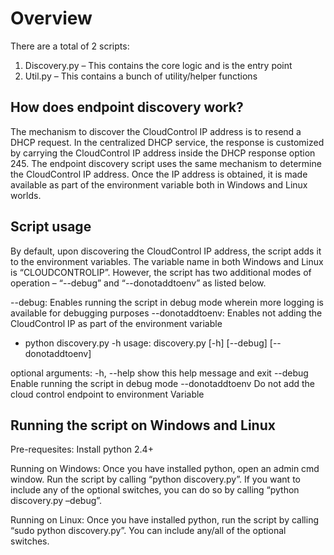 # Overview

There are a total of 2 scripts:
1.	Discovery.py – This contains the core logic and is the entry point
2.	Util.py – This contains a bunch of utility/helper functions


## How does endpoint discovery work?

The mechanism to discover the CloudControl IP address is to resend a DHCP request. In the centralized DHCP service, the response is customized 
by carrying the CloudControl IP address inside the DHCP response option 245. The endpoint discovery script uses the same mechanism to determine 
the CloudControl IP address. Once the IP address is obtained, it is made available as part of the environment variable both in Windows and Linux worlds.


## Script usage

By default, upon discovering the CloudControl IP address, the script adds it to the environment variables. The variable name in both Windows and 
Linux is “CLOUDCONTROLIP”. However, the script has two additional modes of operation – “--debug” and “--donotaddtoenv” as listed below.

--debug: Enables running the script in debug mode wherein more logging is available for debugging purposes
--donotaddtoenv: Enables not adding the CloudControl IP as part of the environment variable

* python discovery.py -h
usage: discovery.py [-h] [--debug] [--donotaddtoenv]

optional arguments:
  -h, --help       show this help message and exit
  --debug          Enable running the script in debug mode
  --donotaddtoenv  Do not add the cloud control endpoint to environment
                   Variable

## Running the script on Windows and Linux

Pre-requesites: Install python 2.4+ 

Running on Windows: Once you have installed python, open an admin cmd window. Run the script by calling “python discovery.py”. 
If you want to include any of the optional switches, you can do so by calling “python discovery.py –debug”.

Running on Linux: Once you have installed python, run the script by calling “sudo python discovery.py”. You can include any/all of the 
optional switches.
